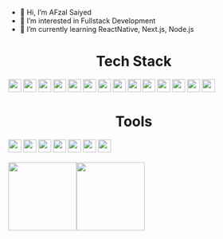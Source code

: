 - 👋 Hi, I’m AFzal Saiyed
- 👀 I’m interested in Fullstack Development
- 🌱 I’m currently learning ReactNative, Next.js, Node.js

<!---![corecare_screenshot](https://user-images.githubusercontent.com/65633542/113474634-e9ac0e00-9425-11eb-8410-b8d82f062f34.gif)--->
<!---
gmrzone/gmrzone is a ✨ special ✨ repository because its `README.md` (this file) appears on your GitHub profile.
You can click the Preview link to take a look at your changes.
- 💞️ I’m looking to collaborate on ... 
- 📫 How to reach me ...
--->
  <h1 align="center">Tech Stack</h1>
<div>
  <img height="26" src="https://img.shields.io/badge/HTML5-e34f26?logo=HTML5&logoColor=white&style=ShieldStyle" />
  <img height="26" src="https://img.shields.io/badge/CSS3-1572b6?logo=CSS3&logoColor=white&style=ShieldStyle" />
  <img height="26" src="https://img.shields.io/badge/Sass-CC6699?logo=SASS&logoColor=white&style=ShieldStyle" />
  <img height="26" src="https://img.shields.io/badge/Bootstrap-7952B3?logo=Bootstrap&logoColor=white&style=ShieldStyle" />
  <img height="26" src="https://img.shields.io/badge/-JavaScript-05122A?style=flat&logo=javascript" />
  <img height="26" src="https://img.shields.io/badge/React-61DAFB?logo=React&logoColor=white&style=ShieldStyle" />
  <img height="26" src="https://img.shields.io/badge/Redux-764ABC?logo=Redux&logoColor=white&style=ShieldStyle" />
  <img height="26" src="https://img.shields.io/badge/Next.js-000000?logo=Next.js&logoColor=white&style=ShieldStyle" />
  <img height="26" src="https://img.shields.io/badge/Node.js-339933?logo=Node.js&logoColor=white&style=ShieldStyle" />
  <img height="26" src="https://img.shields.io/badge/Python-3776AB?logo=Python&logoColor=white&style=ShieldStyle" />
  <img height="26" src="https://img.shields.io/badge/Django-092E20?logo=Django&logoColor=white&style=ShieldStyle" />
  <img height="26" src="https://img.shields.io/badge/Redis-DC382D?logo=Redis&logoColor=white&style=ShieldStyle" />
  <img height="26" src="https://img.shields.io/badge/PostgreSql-336791?logo=PostgreSql&logoColor=white&style=ShieldStyle" />
  <img height="26" src="https://img.shields.io/badge/Linode-00A95C?logo=Linode&logoColor=white&style=ShieldStyle" />
</div>

  <h1 align="center">Tools</h1>
<div>
  <img height="26" src="https://img.shields.io/badge/Visual_Studio_Code-0078D4?logo=visual%20studio%20code&logoColor=white&style=ShieldStyle" />
  <img height="26" src="https://img.shields.io/badge/Git-F05032?logo=Git&logoColor=white&style=ShieldStyle" />
  <img height="26" src="https://img.shields.io/badge/GitHub-181717?logo=GitHub&logoColor=white&style=ShieldStyle" />
  <img height="26" src="https://img.shields.io/badge/Pycharm-000000?logo=Pycharm&logoColor=white&style=ShieldStyle" />
  <img height="26" src="https://img.shields.io/badge/Intellij_IDEA-000000?logo=IntelliJ_IDEA&logoColor=white&style=ShieldStyle" />
  <img height="26" src="https://img.shields.io/badge/PowerShell-5391FE?logo=PowerShell&logoColor=white&style=ShieldStyle" />
  <img height="26" src="https://img.shields.io/badge/Debian-A81D33?logo=Debian&logoColor=white&style=ShieldStyle" />
</div>

<!---
<h1 align="center">OS</h1>
<div>
   <img height="26" src="https://img.shields.io/badge/Windows-0078D6?logo=Windows&logoColor=white&style=ShieldStyle" />
  <img height="26" src="https://img.shields.io/badge/Debian-A81D33?logo=Debian&logoColor=white&style=ShieldStyle" />
</div> --->
<br />
<a href="https://www.corecare.in/"><img height="137px" src="https://github-readme-stats.vercel.app/api?username=gmrzone&hide_title=true&hide_border=true&show_icons=true&include_all_commits=true&count_private=true&line_height=21&text_color=000&icon_color=000&bg_color=0,ea6161,ffc64d,fffc4d,52fa5a&theme=graywhite" /><img height="137px" src="https://github-readme-stats.vercel.app/api/top-langs/?username=gmrzone&hide_title=true&hide=html&hide_border=true&layout=compact&langs_count=6&text_color=000&icon_color=fff&bg_color=0,52fa5a,4dfcff,c64dff&theme=graywhite" /></a>
